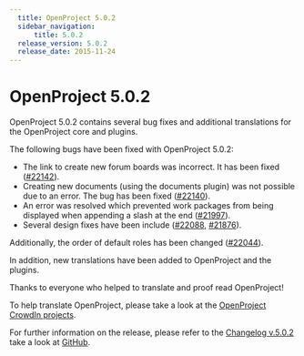 ```yaml
---
  title: OpenProject 5.0.2
  sidebar_navigation:
      title: 5.0.2
  release_version: 5.0.2
  release_date: 2015-11-24
---
```



# OpenProject 5.0.2

OpenProject 5.0.2 contains several bug fixes and additional translations
for the OpenProject core and plugins.

The following bugs have been fixed with OpenProject 5.0.2:

  - The link to create new forum boards was incorrect. It has been fixed
    ([\#22142](https://community.openproject.org/work_packages/22142/activity)).
  - Creating new documents (using the documents plugin) was not possible
    due to an error. The bug has been fixed
    ([\#22140](https://community.openproject.org/work_packages/22140/activity)).
  - An error was resolved which prevented work packages from being
    displayed when appending a slash at the end
    ([\#21997](https://community.openproject.org/work_packages/21997/activity)).
  - Several design fixes have been include
    ([\#22088](https://community.openproject.org/work_packages/22088/activity),
    [\#21876](https://community.openproject.org/work_packages/21876/activity)).

Additionally, the order of default roles has been changed
([\#22044](https://community.openproject.org/work_packages/22044)).

In addition, new translations have been added to OpenProject and the
plugins.

Thanks to everyone who helped to translate and proof read OpenProject\!

To help translate OpenProject, please take a look at the [OpenProject
CrowdIn projects](https://crowdin.com/projects/opf).

For further information on the release, please refer to the [Changelog
v.5.0.2](https://community.openproject.org/versions/781) take a look at
[GitHub](https://github.com/opf/openproject/tree/v5.0.2).


